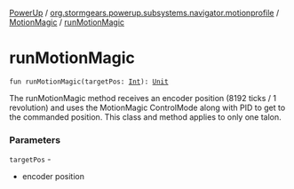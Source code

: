 [PowerUp](../../index.md) / [org.stormgears.powerup.subsystems.navigator.motionprofile](../index.md) / [MotionMagic](index.md) / [runMotionMagic](./run-motion-magic.md)

# runMotionMagic

`fun runMotionMagic(targetPos: `[`Int`](https://kotlinlang.org/api/latest/jvm/stdlib/kotlin/-int/index.html)`): `[`Unit`](https://kotlinlang.org/api/latest/jvm/stdlib/kotlin/-unit/index.html)

The runMotionMagic method receives an encoder position
(8192 ticks / 1 revolution) and uses the MotionMagic
ControlMode along with PID to get to the commanded position.
This class and method applies to only one talon.

### Parameters

`targetPos` -
* encoder position
